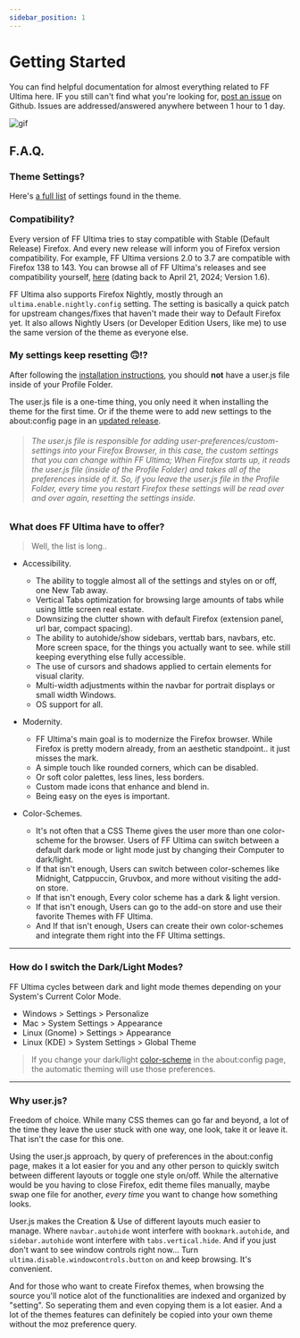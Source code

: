 ```yaml
---
sidebar_position: 1
---
```


# Getting Started

You can find helpful documentation for almost everything related to FF Ultima here. IF you still can't find what you're looking for, [post an issue](https://github.com/soulhotel/FF-ULTIMA/issues?q=is%3Aissue) on Github. Issues are addressed/answered anywhere between 1 hour to 1 day.

![gif](https://github.com/user-attachments/assets/dc1882e6-6543-41bd-aff7-ded2b96ffb97)

## F.A.Q.

### Theme Settings?

Here's [a full list](./category/settings) of settings found in the theme.

### Compatibility?

Every version of FF Ultima tries to stay compatible with Stable (Default Release) Firefox. And every new release will inform you of Firefox version compatibility. For example, FF Ultima versions 2.0 to 3.7 are compatible with Firefox 138 to 143. You can browse all of FF Ultima's releases and see compatibility yourself, [here](https://github.com/soulhotel/FF-ULTIMA/releases) (dating back to April 21, 2024; Version 1.6).

FF Ultima also supports Firefox Nightly, mostly through an `ultima.enable.nightly.config` setting. The setting is basically a quick patch for upstream changes/fixes that haven't made their way to Default Firefox yet. It also allows Nightly Users (or Developer Edition Users, like me) to use the same version of the theme as everyone else.

### My settings keep resetting 🙃!?

After following the [installation instructions](/docs/how-to/how-to-install), you should **not** have a user.js file inside of your Profile Folder.

The user.js file is a one-time thing, you only need it when installing the theme for the first time. Or if the theme were to add new settings to the about:config page in an [updated release](/docs/how-to/how-to-update).

> ###### *The user.js file is responsible for adding user-preferences/custom-settings into your Firefox Browser, in this case, the custom settings that you can change within FF Ultima; When Firefox starts up, it reads the user.js file (inside of the Profile Folder) and takes all of the preferences inside of it. So, if you leave the user.js file in the Profile Folder, every time you restart Firefox these settings will be read over and over again, resetting the settings inside.*

### What does FF Ultima have to offer?

> Well, the list is long..

- Accessibility.
  - The ability to toggle almost all of the settings and styles on or off, one New Tab away.
  - Vertical Tabs optimization for browsing large amounts of tabs while using little screen real estate.
  - Downsizing the clutter shown with default Firefox (extension panel, url bar, compact spacing).
  - The ability to autohide/show sidebars, verttab bars, navbars, etc. More screen space, for the things you actually want to see. while still keeping everything else fully accessible.
  - The use of cursors and shadows applied to certain elements for visual clarity.
  - Multi-width adjustments within the navbar for portrait displays or small width Windows.
  - OS support for all.

- Modernity.
  - FF Ultima's main goal is to modernize the Firefox browser. While Firefox is pretty modern already, from an aesthetic standpoint.. it just misses the mark.
  - A simple touch like rounded corners, which can be disabled.
  - Or soft color palettes, less lines, less borders.
  - Custom made icons that enhance and blend in.
  - Being easy on the eyes is important.

- Color-Schemes.
  - It's not often that a CSS Theme gives the user more than one color-scheme for the browser. Users of FF Ultima can switch between a default dark mode or light mode just by changing their Computer to dark/light.
  - If that isn't enough, Users can switch between color-schemes like Midnight, Catppuccin, Gruvbox, and more without visiting the add-on store.
  - If that isn't enough, Every color scheme has a dark & light version.
  - If that isn't enough, Users can go to the add-on store and use their favorite Themes with FF Ultima.
  - And If that isn't enough, Users can create their own color-schemes and integrate them right into the FF Ultima settings.

---

### How do I switch the Dark/Light Modes?

FF Ultima cycles between dark and light mode themes depending on your System's Current Color Mode.
- Windows > Settings > Personalize
- Mac > System Settings > Appearance
- Linux (Gnome) > Settings > Appearance
- Linux (KDE) > System Settings > Global Theme
> If you change your dark/light [color-scheme](./category/color-schemes) in the about:config page, the automatic theming will use those preferences.

---

### Why user.js?

Freedom of choice. While many CSS themes can go far and beyond, a lot of the time they leave the user stuck with one way, one look, take it or leave it. That isn't the case for this one.

Using the user.js approach, by query of preferences in the about:config page, makes it a lot easier for you and any other person to quickly switch between different layouts or toggle one style on/off. While the alternative would be you having to close Firefox, edit theme files manually, maybe swap one file for another, *every time* you want to change how something looks.

User.js makes the Creation & Use of different layouts much easier to manage. Where `navbar.autohide` wont interfere with `bookmark.autohide`, and `sidebar.autohide` wont interfere with `tabs.vertical.hide`. And if you just don't want to see window controls right now... Turn `ultima.disable.windowcontrols.button` `on` and keep browsing. It's convenient.

And for those who want to create Firefox themes, when browsing the source you'll notice alot of the functionalities are indexed and organized by "setting". So seperating them and even copying them is a lot easier. And a lot of the themes features can definitely be copied into your own theme without the moz preference query.
